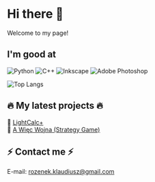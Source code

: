 # Hi there 👋
Welcome to my page!

## I'm good at
![Python](https://img.shields.io/badge/python-3670A0?style=for-the-badge&logo=python&logoColor=ffdd54)
![C++](https://img.shields.io/badge/c++-%2300599C.svg?style=for-the-badge&logo=c%2B%2B&logoColor=white)
![Inkscape](https://img.shields.io/badge/Inkscape-e0e0e0?style=for-the-badge&logo=inkscape&logoColor=080A13)
![Adobe Photoshop](https://img.shields.io/badge/adobe%20photoshop-%2331A8FF.svg?style=for-the-badge&logo=adobe%20photoshop&logoColor=white)

![Top Langs](https://github-readme-stats.vercel.app/api/top-langs/?username=Klavvv&theme=tokyonight)


## 🔥 My latest projects 🔥
:red_circle: [LightCalc+](https://github.com/Klavvv/LightCalc)<br>
:red_circle: [A Więc Wojna (Strategy Game)](https://github.com/Klavvv/StrategyGame)<br>

## ⚡ Contact me ⚡
E-mail: [rozenek.klaudiusz@gmail.com](mailto:rozenek.klaudiusz@gmail.com)
